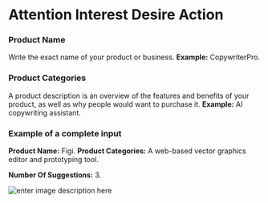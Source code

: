 ﻿# Attention Interest Desire Action
### **Product Name**

Write the exact name of your product or business.
**Example:** CopywriterPro.

### Product Categories

A product description is an overview of the features and benefits of your product, as well as why people would want to purchase it.
**Example:** AI copywriting assistant.

### **Example of a complete input**

**Product Name:** Figi.
**Product Categories:** A web-based vector graphics editor and prototyping tool.

**Number Of Suggestions:** 3.

![enter image description here](https://copywriterpro-ai-tools.s3.amazonaws.com/Attention-Interest-Desire-Action.jpg)
